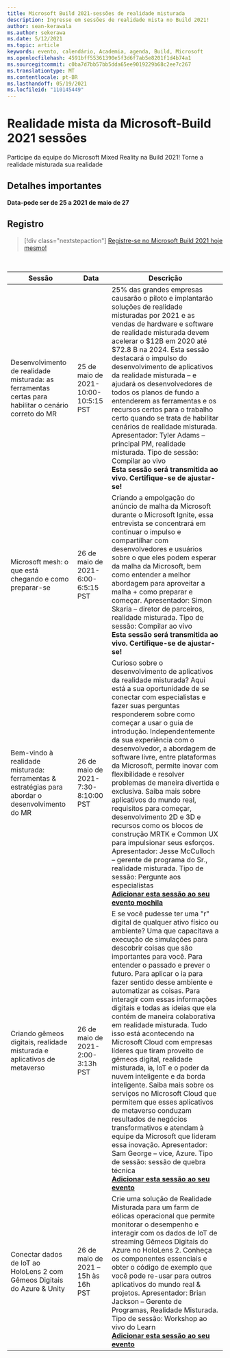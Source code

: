 ```yaml
---
title: Microsoft Build 2021-sessões de realidade misturada
description: Ingresse em sessões de realidade mista no Build 2021!
author: sean-kerawala
ms.author: sekerawa
ms.date: 5/12/2021
ms.topic: article
keywords: evento, calendário, Academia, agenda, Build, Microsoft
ms.openlocfilehash: 4591bff55361390e5f3d6f7ab5e8201f1d4b74a1
ms.sourcegitcommit: c0ba7d7bb57bb5dda65ee9019229b68c2ee7c267
ms.translationtype: MT
ms.contentlocale: pt-BR
ms.lasthandoff: 05/19/2021
ms.locfileid: "110145449"
---
```

# <a name="microsoft-mixed-reality---build-2021-sessions"></a>Realidade mista da Microsoft-Build 2021 sessões

Participe da equipe do Microsoft Mixed Reality na Build 2021! Torne a realidade misturada sua realidade

## <a name="important-details"></a>Detalhes importantes

**Data-pode ser de 25 a 2021 de maio de 27**

## <a name="registration"></a>Registro

> [!div class="nextstepaction"] 
> [Registre-se no Microsoft Build 2021 hoje mesmo!](https://register.build.microsoft.com/)

<br>

|Sessão|Data|Descrição|
|-------------|-------------|-----|
| Desenvolvimento de realidade misturada: as ferramentas certas para habilitar o cenário correto do MR|25 de maio de 2021-10:00-10:5:15 PST|25% das grandes empresas causarão o piloto e implantarão soluções de realidade misturadas por 2021 e as vendas de hardware e software de realidade misturada devem acelerar o $12B em 2020 até $72.8 B na 2024. Esta sessão destacará o impulso do desenvolvimento de aplicativos da realidade misturada – e ajudará os desenvolvedores de todos os planos de fundo a entenderem as ferramentas e os recursos certos para o trabalho certo quando se trata de habilitar cenários de realidade misturada. Apresentador: Tyler Adams – principal PM, realidade misturada. Tipo de sessão: Compilar ao vivo <br><b>Esta sessão será transmitida ao vivo. Certifique-se de ajustar-se!</b>|
| Microsoft mesh: o que está chegando e como preparar-se|26 de maio de 2021-6:00-6:5:15 PST|Criando a empolgação do anúncio de malha da Microsoft durante o Microsoft Ignite, essa entrevista se concentrará em continuar o impulso e compartilhar com desenvolvedores e usuários sobre o que eles podem esperar da malha da Microsoft, bem como entender a melhor abordagem para aproveitar a malha + como preparar e começar. Apresentador: Simon Skaria – diretor de parceiros, realidade misturada. Tipo de sessão: Compilar ao vivo<br><b>Esta sessão será transmitida ao vivo. Certifique-se de ajustar-se!</b>|
| Bem-vindo à realidade misturada: ferramentas & estratégias para abordar o desenvolvimento do MR|26 de maio de 2021-7:30-8:10:00 PST| Curioso sobre o desenvolvimento de aplicativos da realidade misturada? Aqui está a sua oportunidade de se conectar com especialistas e fazer suas perguntas responderem sobre como começar a usar o guia de introdução. Independentemente da sua experiência com o desenvolvedor, a abordagem de software livre, entre plataformas da Microsoft, permite inovar com flexibilidade e resolver problemas de maneira divertida e exclusiva. Saiba mais sobre aplicativos do mundo real, requisitos para começar, desenvolvimento 2D e 3D e recursos como os blocos de construção MRTK e Common UX para impulsionar seus esforços. Apresentador: Jesse McCulloch – gerente de programa do Sr., realidade misturada. Tipo de sessão: Pergunte aos especialistas<br><b>[Adicionar esta sessão ao seu evento mochila](https://mybuild.microsoft.com/sessions/6e69bf88-10ba-45a2-a2d0-bee591d703d5)</b>|
| Criando gêmeos digitais, realidade misturada e aplicativos de metaverso|26 de maio de 2021-2:00-3:13h PST|E se você pudesse ter uma "r" digital de qualquer ativo físico ou ambiente?  Uma que capacitava a execução de simulações para descobrir coisas que são importantes para você. Para entender o passado e prever o futuro. Para aplicar o ia para fazer sentido desse ambiente e automatizar as coisas.  Para interagir com essas informações digitais e todas as ideias que ela contém de maneira colaborativa em realidade misturada.  Tudo isso está acontecendo na Microsoft Cloud com empresas líderes que tiram proveito de gêmeos digital, realidade misturada, ia, IoT e o poder da nuvem inteligente e da borda inteligente.  Saiba mais sobre os serviços no Microsoft Cloud que permitem que esses aplicativos de metaverso conduzam resultados de negócios transformativos e atendam à equipe da Microsoft que lideram essa inovação. Apresentador: Sam George – vice, Azure. Tipo de sessão: sessão de quebra técnica<br><b>[Adicionar esta sessão ao seu evento](https://mybuild.microsoft.com/sessions/f06287c8-8e56-452f-ae2f-e739c2be4870)</b>|
| Conectar dados de IoT ao HoloLens 2 com Gêmeos Digitais do Azure & Unity|26 de maio de 2021 – 15h às 16h PST| Crie uma solução de Realidade Misturada para um farm de eólicas operacional que permite monitorar o desempenho e interagir com os dados de IoT de streaming Gêmeos Digitais do Azure no HoloLens 2. Conheça os componentes essenciais e obter o código de exemplo que você pode re-usar para outros aplicativos do mundo real & projetos. Apresentador: Brian Jackson – Gerente de Programas, Realidade Misturada. Tipo de sessão: Workshop ao vivo do Learn<br><b>[Adicionar esta sessão ao seu evento](https://mybuild.microsoft.com/sessions/815a692f-398b-4772-ac18-c021f5116757)</b>|